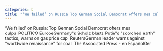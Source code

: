 ```yaml
---
categories: b
title: "‘We failed’ on Russia Top German Social Democrat offers mea culpa  POLITICO Europe"
---
```

‘We failed’ on Russia: Top German Social Democrat offers mea culpa&nbsp;&nbsp;POLITICO EuropeGermany"s Scholz blasts Putin"s "scorched earth" tactics, warns on gas price cap&nbsp;&nbsp;ReutersGerman leader warns against "worldwide renaissance" for coal&nbsp;&nbsp;The Associated Press - en EspañolGer